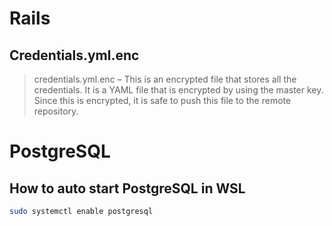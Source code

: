 # Rails
## Credentials.yml.enc
> credentials.yml.enc – This is an encrypted file that stores all the credentials. It is a YAML file that is encrypted by using the master key. Since this is encrypted, it is safe to push this file to the remote repository.

# PostgreSQL
## How to auto start PostgreSQL in WSL
```bash
sudo systemctl enable postgresql
```
